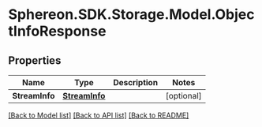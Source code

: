 # Sphereon.SDK.Storage.Model.ObjectInfoResponse
## Properties

Name | Type | Description | Notes
------------ | ------------- | ------------- | -------------
**StreamInfo** | [**StreamInfo**](StreamInfo.md) |  | [optional] 

[[Back to Model list]](../README.md#documentation-for-models) [[Back to API list]](../README.md#documentation-for-api-endpoints) [[Back to README]](../README.md)

